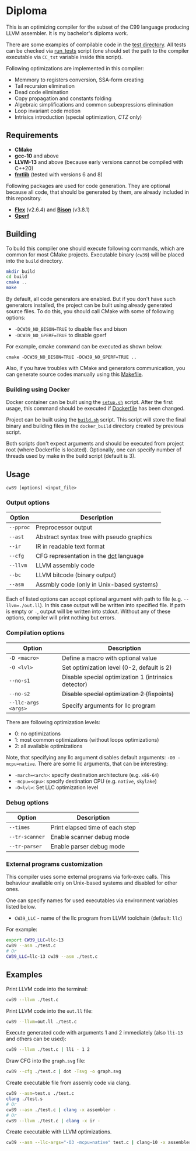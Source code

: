 # Diploma

This is an optimizing compiler for the subset of the C99 language producing LLVM assembler.
It is my bachelor's diploma work.

There are some examples of compilable code in the [test directory](/tests).
All tests can be checked via [run_tests](/tests/run_tests.sh) script (one should set the
path to the compiler executable via `CC_tst` variable inside this script).

Following optimizations are implemented in this compiler:

- Memmory to registers conversion, SSA-form creating
- Tail recursion elimination
- Dead code elimination
- Copy propagation and constants folding
- Algebraic simplifications and common subexpressions elimination
- Loop invariant code motion
- Intrisics introduction (special optimization, *CTZ* only)

## Requirements

- **CMake**
- **gcc-10** and above
- **LLVM-13** and above (because early versions cannot be compiled with C++20)
- **[fmtlib](https://fmt.dev/latest/index.html)** (tested with versions 6 and 8)

Following packages are used for code generation.
They are optional because all code, that should be generated by them, are already included in this repository.

- [**Flex**](https://github.com/westes/flex) (v2.6.4) and [**Bison**](https://www.gnu.org/software/bison) (v3.8.1)
- [**Gperf**](https://www.gnu.org/software/gperf)

## Building

To build this compiler one should execute following commands, which are common for most CMake projects.
Executable binary (`cw39`) will be placed into the `build` directory.

```sh
mkdir build
cd build
cmake ..
make
```

By default, all code generators are enabled.
But if you don't have such generators installed, the project can be built using already generated source files.
To do this, you should call CMake with some of following options:

- `-DCW39_NO_BISON=TRUE` to disable flex and bison
- `-DCW39_NO_GPERF=TRUE` to disable gperf

For example, cmake command can be executed as shown below.

```
cmake -DCW39_NO_BISON=TRUE -DCW39_NO_GPERF=TRUE ..
```

Also, if you have troubles with CMake and generators communication,
you can generate source codes manually using this [Makefile](/src/parser/Makefile).

### Building using Docker

Docker container can be built using the [`setup.sh`](/setup.sh) script. 
After the first usage, this command should be executed if [Dockerfile](/Dockerfile) has been changed.

Project can be built using the [`build.sh`](/build.sh) script.
This script will store the final binary and building files in the `docker_build` directory created by previous script.

Both scripts don't expect arguments and should be executed from project root (where Dockerfile is located).
Optionally, one can specify number of threads used by make in the build script (default is 3).

## Usage

```
cw39 [options] <input_file>
```

### Output options

| Option    | Description                                                     |
|-----------|-----------------------------------------------------------------|
| `--pproc` | Preprocessor output                                             |
| `--ast`   | Abstract syntax tree with pseudo graphics                       |
| `--ir`    | IR in readable text format                                      |
| `--cfg`   | CFG representation in the [dot](https://graphviz.org/) language |
| `--llvm`  | LLVM assembly code                                              |
| `--bc`    | LLVM bitcode (binary output)                                    |
| `--asm`   | Assmbly code (only in Unix-based systems)                       |

Each of listed options can accept optional argument with path to file (e.g. `--llvm=./out.ll`).
In this case output will be written into specified file.
If path is empty or `-`, output will be written into stdout.
Without any of these options, compiler will print nothing but errors.

### Compilation options

| Option              | Description                                          |
|---------------------|------------------------------------------------------|
| `-D <macro>`        | Define a macro with optional value                   |
| `-O <lvl>`          | Set optimization level (0-2, default is 2)           |
| `--no-s1`           | Disable special optimization 1 (intrinsics detector) |
| `--no-s2`           | ~~Disable special optimization 2 (fixpoints)~~       |
| `--llc-args <args>` | Specify arguments for llc program                    |

There are following optimization levels:

- 0: no optimizations
- 1: most common optimizations (without loops optimizations)
- 2: all available optimizations

Note, that specifying any llc argument disables default arguments: `-O0 -mcpu=native`.
There are some llc arguments, that can be interesting:

- `-march=<arch>`: specify destination architecture (e.g. `x86-64`)
- `-mcpu=<cpu>`: specify destination CPU (e.g. `native`, `skylake`)
- `-O<lvl>`: Set LLC optimization level

### Debug options

| Option         | Description                     |
|----------------|---------------------------------|
| `--times`      | Print elapsed time of each step |
| `--tr-scanner` | Enable scanner debug mode       |
| `--tr-parser`  | Enable parser debug mode        |


### External programs customization

This compiler uses some external programs via fork-exec calls.
This behaviour available only on Unix-based systems and disabled for other ones.

One can specify names for used executables via environment variables listed below.

- `CW39_LLC` - name of the llc program from LLVM toolchain (default: `llc`)

For example:

```sh
export CW39_LLC=llc-13
cw39 --asm ./test.c
# Or
CW39_LLC=llc-13 cw39 --asm ./test.c
```

## Examples

Print LLVM code into the terminal:
```sh
cw39 --llvm ./test.c
```

Print LLVM code into the `out.ll` file:
```sh
cw39 --llvm=out.ll ./test.c
```

Execute generated code with arguments 1 and 2 immediately (also `lli-13` and others can be used):
```sh
cw39 --llvm ./test.c | lli - 1 2
```

Draw CFG into the `graph.svg` file:
```sh
cw39 --cfg ./test.c | dot -Tsvg -o graph.svg
```

Create executable file from assemly code via clang.
```sh
cw39 --asm=test.s ./test.c
clang ./test.s
# Or
cw39 --asm ./test.c | clang -x assembler -
# Or
cw39 --llvm ./test.c | clang -x ir -
```

Create executable with LLVM optimizations.
```sh
cw39 --asm --llc-args="-O3 -mcpu=native" test.c | clang-10 -x assembler -
```
